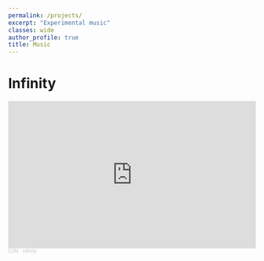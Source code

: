 ```yaml
---
permalink: /projects/
excerpt: "Experimental music"
classes: wide
author_profile: true
title: Music
---
```

# Infinity
<iframe width="100%" height="300" scrolling="no" frameborder="no" allow="autoplay" src="https://w.soundcloud.com/player/?url=https%3A//api.soundcloud.com/tracks/1998028719&color=%23909ca9&auto_play=false&hide_related=false&show_comments=true&show_user=true&show_reposts=false&show_teaser=true&visual=true"></iframe><div style="font-size: 10px; color: #cccccc;line-break: anywhere;word-break: normal;overflow: hidden;white-space: nowrap;text-overflow: ellipsis; font-family: Interstate,Lucida Grande,Lucida Sans Unicode,Lucida Sans,Garuda,Verdana,Tahoma,sans-serif;font-weight: 100;"><a href="https://soundcloud.com/dj-micha-810539400" title="DJM" target="_blank" style="color: #cccccc; text-decoration: none;">DJM</a> · <a href="https://soundcloud.com/dj-micha-810539400/infinity-wav" title="infinity" target="_blank" style="color: #cccccc; text-decoration: none;">infinity</a></div>


